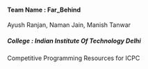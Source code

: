 #### Team Name : Far_Behind
Ayush Ranjan,
Naman Jain,
Manish Tanwar

##### College : Indian Institute Of Technology Delhi

Competitive Programming Resources for ICPC
